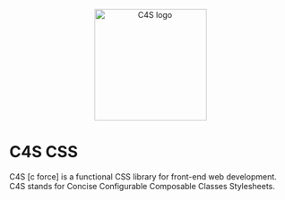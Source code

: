 <!--
SPDX-FileCopyrightText: 2021 Cas Dijkman

SPDX-License-Identifier: GPL-3.0-only
-->

<p align="center">
	<a href="https://c4s.website/">
		<img src="https://c4s.website/logo.svg" alt="C4S logo" width="200">
	</a>
</p>

# C4S CSS

C4S [c force] is a functional CSS library for front-end web development. C4S stands for Concise Configurable Composable Classes Stylesheets.
